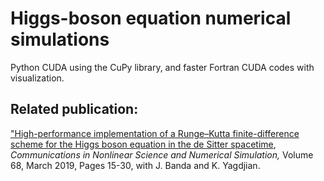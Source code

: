 # Higgs-boson equation numerical simulations

Python CUDA using the CuPy library, and faster Fortran CUDA codes with visualization. 

## Related publication:
["High-performance implementation of a Runge–Kutta finite-difference scheme for the Higgs boson equation in the de Sitter spacetime](https://andrasbalogh.github.io/assets/pubs/higgs-boson-desitter.pdf), <i> Communications in Nonlinear Science and Numerical Simulation,</i> Volume 68, March 2019, Pages 15-30, with J. Banda and K. Yagdjian.
